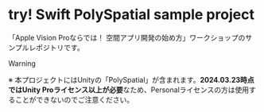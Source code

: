 # try! Swift PolySpatial sample project

「Apple Vision Proならでは！ 空間アプリ開発の始め方」ワークショップのサンプルレポジトリです。

> [!WARNING]
> ※ 本プロジェクトにはUnityの「PolySpatial」が含まれます。**2024.03.23時点ではUnity Proライセンス以上が必要**なため、Personalライセンスの方は使用することができないのでご注意ください。
